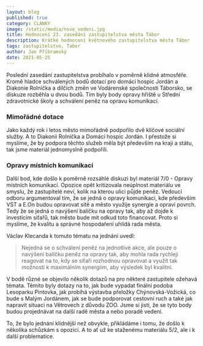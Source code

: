 ```yaml
---
layout: blog
published: true
category: CLANKY
image: /static/media/nove_vedeni.jpg
title: Hodnocení 23. zasedání zastupitelstva města Tábor
description: Krátké hodnocení květnového zastupitelstva města Tábor
tags: zastupitelstvo, Tabor
author: Jan Příbramský
date: 2021-05-25
---
```


Poslední zasedání zastupitelstva probíhalo v poměrně klidné atmosféře. Kromě hladce schválených bodů dotací pro domácí hospic Jordán a Diakonie Rolnička a dílčích změn ve Vodárenské společnosti Táborsko, se diskuze rozběhla u dvou bodů. Tím byly body opravy hřiště u Střední zdravotnické školy a schválení peněz na opravu komunikací.


### Mimořádné dotace
Jako každý rok i letos město mimořádně podpořilo dvě klíčové sociální služby. A to Diakonii Rolnička a Domácí hospic Jordán. I přestože si myslíme, že by podpora těchto služeb měla být především na kraji a státu, tak jsme materiál jednomyslně podpořili. 

### Opravy místních komunikací
Další bod, kde došlo k poměrně rozsáhlé diskuzi byl materiál 7/0 - Opravy místních komunikací. Opozice opět kritizovala neúplnost materiálu ve smyslu, že zastupitelé neví, kolik na kterou ulici půjde peněz. Vedoucí odboru argumentoval tím, že se jedná o opravy komunikací, kde především VST a E.On budou opravovat sítě a město využije synergie a opraví povrch. Tedy že se jedná o navýšení balíčku na opravy tak, aby až dojde k investicím síťařů, tak město bude mít odkud toto financovat. Proto si myslíme, že kvalitu a správné hospodaření uhlídá rada města.  

Václav Klecanda k tomuto tématu na jednání uvedl: 
> Nejedná se o schválení peněz na jednotlivé akce, ale pouze o navýšení balíčku peněz na opravy tak, aby mohla rada rychleji reagovat na to, kdy se síťaři rozhodnou opravovat a využít tak možnosti k maximálním synergiím, aby výsledek byl kvalitní.

V bodě různé se objevilo několik dotazů na pro některé zastupitele ožehavá témata. Těmito byly dotazy na to, jak bude vypadat finální podoba Lesoparku Pintovka, jak probíhá výstavba přeložky Chýnovská-Vožická, co bude s Malým Jordánem, jak se bude podporovat cestovní ruch a také jak napravit situaci na Větrovech z důvodu ZOO. Jsme si jisti, že se tyto body budou projednávat na další radě města a nebo poradě vedení. 

To, že bylo jednání klidnější než obvykle, přikládáme i tomu, že došlo k několika schůzkám s opozicí. A to ať už ke staženému materiálu 5/2, ale i k další problematice. 

